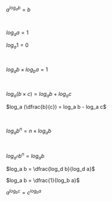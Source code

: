 $a^{log_a b} = b$

<Br>

$log_a a = 1$

$log_a 1 = 0$

<Br>

$log_a b \times log_b a = 1$

<Br>

$log_a (b \times c) = log_a b + log_a c$

$log_a (\dfrac{b}{c}) = log_a b - log_a c$

<Br>

$log_a b^n = n \times log_a b$

<Br>

$log_{a^n} b^n = log_a b$

$log_a b = \dfrac{log_d b}{log_d a}$

$log_a b = \dfrac{1}{log_b a}$

$a^{log_b c} = c^{log_b a}$